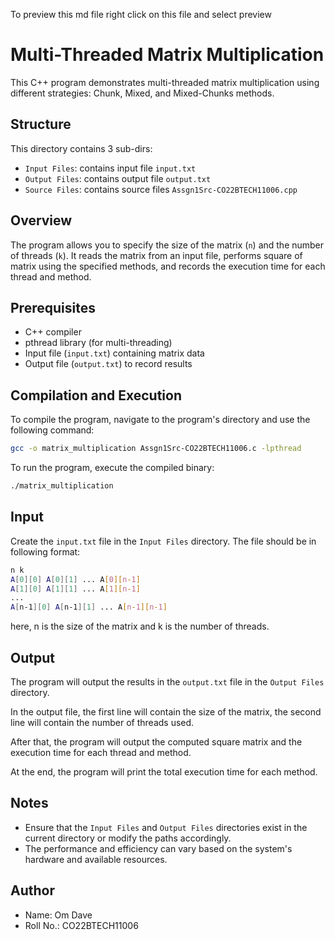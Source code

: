 To preview this md file
right click on this file and select preview


# Multi-Threaded Matrix Multiplication

This C++ program demonstrates multi-threaded matrix multiplication using different strategies: Chunk, Mixed, and Mixed-Chunks methods.

## Structure
This directory contains 3 sub-dirs:

- `Input Files`: contains input file `input.txt`
- `Output Files`: contains output file `output.txt`
- `Source Files`: contains source files `Assgn1Src-CO22BTECH11006.cpp`

## Overview

The program allows you to specify the size of the matrix (`n`) and the number of threads (`k`). It reads the matrix from an input file, performs square of matrix using the specified methods, and records the execution time for each thread and method.

## Prerequisites

- C++ compiler
- pthread library (for multi-threading)
- Input file (`input.txt`) containing matrix data
- Output file (`output.txt`) to record results

## Compilation and Execution

To compile the program, navigate to the program's directory and use the following command:
```bash
gcc -o matrix_multiplication Assgn1Src-CO22BTECH11006.c -lpthread
```

To run the program, execute the compiled binary:
```bash
./matrix_multiplication
```

## Input
Create the `input.txt` file in the `Input Files` directory. The file should be in following format:
```bash
n k
A[0][0] A[0][1] ... A[0][n-1]
A[1][0] A[1][1] ... A[1][n-1]
...
A[n-1][0] A[n-1][1] ... A[n-1][n-1]

```
here, n is the size of the matrix and k is the number of threads.


## Output
The program will output the results in the `output.txt` file in the `Output Files` directory.

In the output file, the first line will contain the size of the matrix, the second line will contain the number of threads used.

After that, the program will output the computed square matrix and the execution time for each thread and method.

At the end, the program will print the total execution time for each method.

## Notes

- Ensure that the `Input Files` and `Output Files` directories exist in the current directory or modify the paths accordingly.
- The performance and efficiency can vary based on the system's hardware and available resources.

## Author
- Name: Om Dave
- Roll No.: CO22BTECH11006

